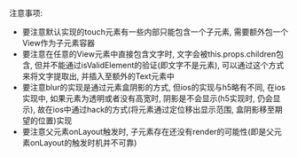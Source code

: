 
注意事项:
* 要注意默认实现的touch元素有一些内部只能包含一个子元素, 需要额外包一个View作为子元素容器
* 要注意在任意的View元素中直接包含文字时, 文字会被this.props.children包含,
但并不能通过isValidElement的验证(即文字不是元素), 可以通过这个方式来将文字提取出, 并插入至额外的Text元素中
* 要注意blur的实现是通过元素盒阴影的方式, 但ios的实现与h5略有不同, 在ios实现中, 如果元素为透明或者没有高宽时,
阴影是不会显示(h5实现时, 仍会显示), 故在ios中通过hack的方式(将元素通过定位移出显示范围, 盒阴影移至期望的位置)实现
* 要注意父元素onLayout触发时, 子元素存在还没有render的可能性(即是父元素onLayout的触发时机并不可靠)

